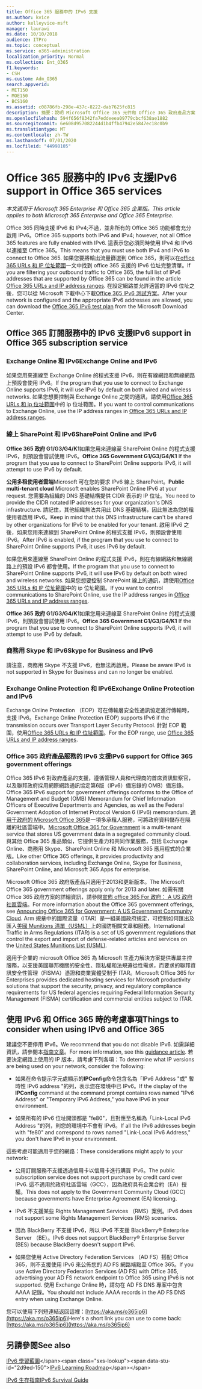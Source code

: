 ```yaml
---
title: Office 365 服務中的 IPv6 支援
ms.author: kvice
author: kelleyvice-msft
manager: laurawi
ms.date: 10/10/2018
audience: ITPro
ms.topic: conceptual
ms.service: o365-administration
localization_priority: Normal
ms.collection: Ent_O365
f1.keywords:
- CSH
ms.custom: Adm_O365
search.appverid:
- MET150
- MOE150
- BCS160
ms.assetid: c08786fb-298e-437c-8222-dab7625fc815
description: 摘要：說明 Microsoft Office 365 元件和 Office 365 政府產品方案中的 IPv6 支援。
ms.openlocfilehash: 594f656f8342fa7eddeeea09779cbcf638ae1882
ms.sourcegitcommit: 6e608d957082244d1b4ffb47942e5847ec18c0b9
ms.translationtype: MT
ms.contentlocale: zh-TW
ms.lasthandoff: 07/01/2020
ms.locfileid: "44998105"
---
```

# <a name="ipv6-support-in-office-365-services"></a><span data-ttu-id="2d9ed-103">Office 365 服務中的 IPv6 支援</span><span class="sxs-lookup"><span data-stu-id="2d9ed-103">IPv6 support in Office 365 services</span></span>

<span data-ttu-id="2d9ed-104">*本文適用于 Microsoft 365 Enterprise 和 Office 365 企業版。*</span><span class="sxs-lookup"><span data-stu-id="2d9ed-104">*This article applies to both Microsoft 365 Enterprise and Office 365 Enterprise.*</span></span>

<span data-ttu-id="2d9ed-105">Office 365 同時支援 IPv6 和 IPv4;不過，並非所有的 Office 365 功能都會充分啟用 IPv6。</span><span class="sxs-lookup"><span data-stu-id="2d9ed-105">Office 365 supports both IPv6 and IPv4; however, not all Office 365 features are fully enabled with IPv6.</span></span> <span data-ttu-id="2d9ed-106">這表示您必須同時使用 IPv4 和 IPv6 以連接至 Office 365。</span><span class="sxs-lookup"><span data-stu-id="2d9ed-106">This means that you must use both IPv4 and IPv6 to connect to Office 365.</span></span> <span data-ttu-id="2d9ed-107">如果您要將輸出流量篩選到 Office 365，則可以在[office 365 URLs 和 IP 位址範圍](urls-and-ip-address-ranges.md)一文中找到 office 365 支援的 IPv6 位址完整清單。</span><span class="sxs-lookup"><span data-stu-id="2d9ed-107">If you are filtering your outbound traffic to Office 365, the full list of IPv6 addresses that are supported by Office 365 can be found in the article [Office 365 URLs and IP address ranges](urls-and-ip-address-ranges.md).</span></span> <span data-ttu-id="2d9ed-108">在設定網路並允許適當的 IPv6 位址之後，您可以從 Microsoft 下載中心下載[Office 365 IPv6 測試方案](https://go.microsoft.com/fwlink/?LinkId=293447)。</span><span class="sxs-lookup"><span data-stu-id="2d9ed-108">After your network is configured and the appropriate IPv6 addresses are allowed, you can download the [Office 365 IPv6 test plan](https://go.microsoft.com/fwlink/?LinkId=293447) from the Microsoft Download Center.</span></span>
  
## <a name="ipv6-support-in-office-365-subscription-service"></a><span data-ttu-id="2d9ed-109">Office 365 訂閱服務中的 IPv6 支援</span><span class="sxs-lookup"><span data-stu-id="2d9ed-109">IPv6 support in Office 365 subscription service</span></span>

### <a name="exchange-online-and-ipv6"></a><span data-ttu-id="2d9ed-110">Exchange Online 和 IPv6</span><span class="sxs-lookup"><span data-stu-id="2d9ed-110">Exchange Online and IPv6</span></span>

<span data-ttu-id="2d9ed-111">如果您用來連線至 Exchange Online 的程式支援 IPv6，則在有線網路和無線網路上預設會使用 IPv6。</span><span class="sxs-lookup"><span data-stu-id="2d9ed-111">If the program that you use to connect to Exchange Online supports IPv6, it will use IPv6 by default on both wired and wireless networks.</span></span> <span data-ttu-id="2d9ed-112">如果您想要控制與 Exchange Online 之間的通訊，請使用[Office 365 URLs 和 ip 位址範圍](urls-and-ip-address-ranges.md)中的 ip 位址範圍。</span><span class="sxs-lookup"><span data-stu-id="2d9ed-112">If you want to control communications to Exchange Online, use the IP address ranges in [Office 365 URLs and IP address ranges](urls-and-ip-address-ranges.md).</span></span>
  
### <a name="sharepoint-online-and-ipv6"></a><span data-ttu-id="2d9ed-113">線上 SharePoint 和 IPv6</span><span class="sxs-lookup"><span data-stu-id="2d9ed-113">SharePoint Online and IPv6</span></span>

 <span data-ttu-id="2d9ed-114">**Office 365 政府 G1/G3/G4/K1**如果您用來連線至 SharePoint Online 的程式支援 IPv6，則預設會嘗試使用 IPv6。</span><span class="sxs-lookup"><span data-stu-id="2d9ed-114">**Office 365 Government G1/G3/G4/K1** If the program that you use to connect to SharePoint Online supports IPv6, it will attempt to use IPv6 by default.</span></span>
  
 <span data-ttu-id="2d9ed-115">**公用多租使用者雲端**Microsoft 可在您的要求 IPv6 線上 SharePoint。</span><span class="sxs-lookup"><span data-stu-id="2d9ed-115">**Public multi-tenant cloud** Microsoft enables SharePoint Online IPv6 at your request.</span></span> <span data-ttu-id="2d9ed-116">您需要為組織的 DNS 基礎結構提供 CIDR 表示的 IP 位址。</span><span class="sxs-lookup"><span data-stu-id="2d9ed-116">You need to provide the CIDR notated IP addresses for your organization's DNS infrastructure.</span></span> <span data-ttu-id="2d9ed-117">請記住，其他組織無法共用此 DNS 基礎結構，因此無法為您的租使用者啟用 IPv6。</span><span class="sxs-lookup"><span data-stu-id="2d9ed-117">Keep in mind that this DNS infrastructure can't be shared by other organizations for IPv6 to be enabled for your tenant.</span></span> <span data-ttu-id="2d9ed-118">啟用 IPv6 之後，如果您用來連線到 SharePoint Online 的程式支援 IPv6，則預設會使用 IPv6。</span><span class="sxs-lookup"><span data-stu-id="2d9ed-118">After IPv6 is enabled, if the program that you use to connect to SharePoint Online supports IPv6, it uses IPv6 by default.</span></span>
  
<span data-ttu-id="2d9ed-119">如果您用來連線至 SharePoint Online 的程式支援 IPv6，則在有線網路和無線網路上的預設 IPv6 都會使用。</span><span class="sxs-lookup"><span data-stu-id="2d9ed-119">If the program that you use to connect to SharePoint Online supports IPv6, it will use IPv6 by default on both wired and wireless networks.</span></span> <span data-ttu-id="2d9ed-120">如果您想要控制 SharePoint 線上的通訊，請使用[Office 365 URLs 和 IP 位址範圍](urls-and-ip-address-ranges.md)中的 ip 位址範圍。</span><span class="sxs-lookup"><span data-stu-id="2d9ed-120">If you want to control communications to SharePoint Online, use the IP address ranges in [Office 365 URLs and IP address ranges](urls-and-ip-address-ranges.md).</span></span>
  
 <span data-ttu-id="2d9ed-121">**Office 365 政府 G1/G3/G4/K1**如果您用來連線至 SharePoint Online 的程式支援 IPv6，則預設會嘗試使用 IPv6。</span><span class="sxs-lookup"><span data-stu-id="2d9ed-121">**Office 365 Government G1/G3/G4/K1** If the program that you use to connect to SharePoint Online supports IPv6, it will attempt to use IPv6 by default.</span></span>
  
### <a name="skype-for-business-and-ipv6"></a><span data-ttu-id="2d9ed-122">商務用 Skype 和 IPv6</span><span class="sxs-lookup"><span data-stu-id="2d9ed-122">Skype for Business and IPv6</span></span>

<span data-ttu-id="2d9ed-123">請注意，商務用 Skype 不支援 IPv6，也無法再啟用。</span><span class="sxs-lookup"><span data-stu-id="2d9ed-123">Please be aware IPv6 is not supported in Skype for Business and can no longer be enabled.</span></span>
  
### <a name="exchange-online-protection-and-ipv6"></a><span data-ttu-id="2d9ed-124">Exchange Online Protection 和 IPv6</span><span class="sxs-lookup"><span data-stu-id="2d9ed-124">Exchange Online Protection and IPv6</span></span>

<span data-ttu-id="2d9ed-125">Exchange Online Protection （EOP）可在傳輸層安全性通訊協定進行傳輸時，支援 IPv6。</span><span class="sxs-lookup"><span data-stu-id="2d9ed-125">Exchange Online Protection (EOP) supports IPv6 if the transmission occurs over Transport Layer Security Protocol.</span></span> <span data-ttu-id="2d9ed-126">針對 EOP 範圍，使用[Office 365 URLs 和 IP 位址範圍](urls-and-ip-address-ranges.md)。</span><span class="sxs-lookup"><span data-stu-id="2d9ed-126">For the EOP range, use [Office 365 URLs and IP address ranges](urls-and-ip-address-ranges.md).</span></span>
  
### <a name="ipv6-support-for-office-365-government-offerings"></a><span data-ttu-id="2d9ed-127">Office 365 政府產品服務的 IPv6 支援</span><span class="sxs-lookup"><span data-stu-id="2d9ed-127">IPv6 support for Office 365 government offerings</span></span>

<span data-ttu-id="2d9ed-128">Office 365 IPv6 對政府產品的支援，遵循管理人員和代理商的首席資訊監察官，以及聯邦政府採用網際網路通訊協定第6版（IPv6）備忘錄的 OMB）備忘錄。</span><span class="sxs-lookup"><span data-stu-id="2d9ed-128">Office 365 IPv6 support for government offerings conforms to the Office of Management and Budget (OMB) Memorandum for Chief Information Officers of Executive Departments and Agencies, as well as the Federal Government Adoption of Internet Protocol Version 6 (IPv6) memorandum.</span></span> <span data-ttu-id="2d9ed-129">[適用于政府的 Microsoft Office 365](https://go.microsoft.com/fwlink/p/?LinkId=325414)是一項多承租人服務，可將政府資料儲存在隔離的社區雲端中。</span><span class="sxs-lookup"><span data-stu-id="2d9ed-129">[Microsoft Office 365 for Government](https://go.microsoft.com/fwlink/p/?LinkId=325414) is a multi-tenant service that stores US government data in a segregated community cloud.</span></span> <span data-ttu-id="2d9ed-130">與其他 Office 365 產品類似，它提供生產力和共同作業服務，包括 Exchange Online、商務用 Skype、SharePoint Online 和 Microsoft 365 應用程式的企業版。</span><span class="sxs-lookup"><span data-stu-id="2d9ed-130">Like other Office 365 offerings, it provides productivity and collaboration services, including Exchange Online, Skype for Business, SharePoint Online, and Microsoft 365 Apps for enterprise.</span></span> 

<span data-ttu-id="2d9ed-131">Microsoft Office 365 政府版產品只適用于2013和更新版本。</span><span class="sxs-lookup"><span data-stu-id="2d9ed-131">The Microsoft Office 365 government offerings apply only for 2013 and later.</span></span> <span data-ttu-id="2d9ed-132">如需有關 Office 365 政府方案的詳細資訊，請參閱[宣佈 office 365 For 政府： A US 政府社區雲端](https://go.microsoft.com/fwlink/p/?LinkId=325414)。</span><span class="sxs-lookup"><span data-stu-id="2d9ed-132">For more information about the Office 365 government offerings, see [Announcing Office 365 for Government: A US Government Community Cloud](https://go.microsoft.com/fwlink/p/?LinkId=325414).</span></span> <span data-ttu-id="2d9ed-133">Arm 規章中的國際流量（ITAR）是一組美國政府規定，可控制如何匯出及匯入[美國 Munitions 清單（USML）](https://go.microsoft.com/fwlink/p/?LinkId=325415)上的國防相關文章和服務。</span><span class="sxs-lookup"><span data-stu-id="2d9ed-133">International Traffic in Arms Regulations (ITAR) is a set of US government regulations that control the export and import of defense-related articles and services on the [United States Munitions List (USML)](https://go.microsoft.com/fwlink/p/?LinkId=325415).</span></span> 

<span data-ttu-id="2d9ed-134">適用于企業的 microsoft Office 365 為 Microsoft 生產力解決方案提供專屬主控服務，以支援美國聯邦機關的安全性、隱私權和法規遵從性需求，而要求的聯邦資訊安全性管理（FISMA）憑證和商業實體受制于 ITAR。</span><span class="sxs-lookup"><span data-stu-id="2d9ed-134">Microsoft Office 365 for Enterprises provides dedicated hosting services for Microsoft productivity solutions that support the security, privacy, and regulatory compliance requirements for US federal agencies requiring Federal Information Security Management (FISMA) certification and commercial entities subject to ITAR.</span></span>
  
## <a name="things-to-consider-when-using-ipv6-and-office-365"></a><span data-ttu-id="2d9ed-135">使用 IPv6 和 Office 365 時的考慮事項</span><span class="sxs-lookup"><span data-stu-id="2d9ed-135">Things to consider when using IPv6 and Office 365</span></span>

<span data-ttu-id="2d9ed-136">建議您不要停用 IPv6。</span><span class="sxs-lookup"><span data-stu-id="2d9ed-136">We recommend that you do not disable IPv6.</span></span> <span data-ttu-id="2d9ed-137">如需詳細資訊，請參閱本[指南文章](https://support.microsoft.com/help/929852/guidance-for-configuring-ipv6-in-windows-for-advanced-users)。</span><span class="sxs-lookup"><span data-stu-id="2d9ed-137">For more information, see this [guidance article](https://support.microsoft.com/help/929852/guidance-for-configuring-ipv6-in-windows-for-advanced-users).</span></span> <span data-ttu-id="2d9ed-138">若要決定網路上使用的 IP 版本，請考慮下列各項：</span><span class="sxs-lookup"><span data-stu-id="2d9ed-138">To determine what IP versions are being used on your network, consider the following:</span></span>
  
- <span data-ttu-id="2d9ed-139">如果在命令提示字元處顯示的**IPConfig**命令包含名為「IPv6 Address "或" 暫時性 IPv6 address "的列，表示您在環境中已 IPv6。</span><span class="sxs-lookup"><span data-stu-id="2d9ed-139">If the display of the **IPConfig** command at the command prompt contains rows named "IPv6 Address" or "Temporary IPv6 Address," you have IPv6 in your environment.</span></span>

- <span data-ttu-id="2d9ed-140">如果所有的 IPv6 位址開頭都是 "fe80"，且對應至名稱為「Link-Local IPv6 Address "的列，則您的環境中不會有 IPv6。</span><span class="sxs-lookup"><span data-stu-id="2d9ed-140">If all the IPv6 addresses begin with "fe80" and correspond to rows named "Link-Local IPv6 Address," you don't have IPv6 in your environment.</span></span>

<span data-ttu-id="2d9ed-141">這些考慮可能適用于您的網路：</span><span class="sxs-lookup"><span data-stu-id="2d9ed-141">These considerations might apply to your network:</span></span>
  
- <span data-ttu-id="2d9ed-142">公用訂閱服務不支援透過信用卡以信用卡進行購買 IPv6。</span><span class="sxs-lookup"><span data-stu-id="2d9ed-142">The public subscription service does not support purchase by credit card over IPv6.</span></span> <span data-ttu-id="2d9ed-143">這不適用於政府社區雲端（GCC），因為政府具有企業合約（EA）授權。</span><span class="sxs-lookup"><span data-stu-id="2d9ed-143">This does not apply to the Government Community Cloud (GCC) because governments have Enterprise Agreement (EA) licensing.</span></span>

- <span data-ttu-id="2d9ed-144">IPv6 不支援某些 Rights Management Services （RMS）案例。</span><span class="sxs-lookup"><span data-stu-id="2d9ed-144">IPv6 does not support some Rights Management Services (RMS) scenarios.</span></span>

- <span data-ttu-id="2d9ed-145">因為 BlackBerry 不支援 IPv6，所以 IPv6 不支援 BlackBerry® Enterprise Server （BE）。</span><span class="sxs-lookup"><span data-stu-id="2d9ed-145">IPv6 does not support BlackBerry® Enterprise Server (BES) because BlackBerry doesn't support IPv6.</span></span>

- <span data-ttu-id="2d9ed-146">如果您使用 Active Directory Federation Services （AD FS）搭配 Office 365，則不支援使用 IPv6 來公佈您的 AD FS 網路端點至 Office 365。</span><span class="sxs-lookup"><span data-stu-id="2d9ed-146">If you use Active Directory Federation Services (AD FS) with Office 365, advertising your AD FS network endpoint to Office 365 using IPv6 is not supported.</span></span> <span data-ttu-id="2d9ed-147">使用 Exchange Online 時，請勿在 AD FS DNS 專案中包含 AAAA 記錄。</span><span class="sxs-lookup"><span data-stu-id="2d9ed-147">You should not include AAAA records in the AD FS DNS entry when using Exchange Online.</span></span> 

<span data-ttu-id="2d9ed-148">您可以使用下列短連結返回這裡：[https://aka.ms/o365ip6](https://aka.ms/o365ip6)</span><span class="sxs-lookup"><span data-stu-id="2d9ed-148">Here's a short link you can use to come back: [https://aka.ms/o365ip6](https://aka.ms/o365ip6)</span></span>
  
## <a name="see-also"></a><span data-ttu-id="2d9ed-149">另請參閱</span><span class="sxs-lookup"><span data-stu-id="2d9ed-149">See also</span></span>

<span data-ttu-id="2d9ed-150">[IPv6 學習藍圖](https://docs.microsoft.com/previous-versions/windows/it-pro/windows-server-2008-R2-and-2008/gg250710(v%3dws.10))</span><span class="sxs-lookup"><span data-stu-id="2d9ed-150">[IPv6 Learning Roadmap](https://docs.microsoft.com/previous-versions/windows/it-pro/windows-server-2008-R2-and-2008/gg250710(v%3dws.10))</span></span>
  
[<span data-ttu-id="2d9ed-151">IPv6 生存指南</span><span class="sxs-lookup"><span data-stu-id="2d9ed-151">IPv6 Survival Guide</span></span>](https://social.technet.microsoft.com/wiki/contents/articles/1728.ipv6-survival-guide.aspx)

